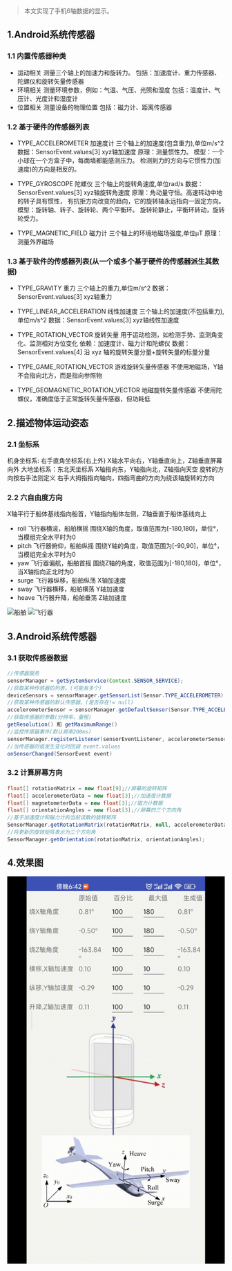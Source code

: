 > 本文实现了手机6轴数据的显示。

## 1.Android系统传感器

### 1.1 内置传感器种类

*   运动相关
    测量三个轴上的加速力和旋转力。
    包括：加速度计、重力传感器、陀螺仪和旋转矢量传感器
*   环境相关
    测量环境参数，例如：气温、气压、光照和湿度
    包括：温度计、气压计、光度计和湿度计
*   位置相关
    测量设备的物理位置
    包括：磁力计、距离传感器

### 1.2 基于硬件的传感器列表

*   TYPE\_ACCELEROMETER 加速度计
    三个轴上的加速度(包含重力),单位m/s^2
    数据：SensorEvent.values\[3] xyz轴加速度
    原理：测量惯性力。
    模型：一个小球在一个方盒子中，每面墙都能感测压力。
    检测到力的方向与它惯性力(加速度)的方向是相反的。

*   TYPE\_GYROSCOPE 陀螺仪
    三个轴上的旋转角速度,单位rad/s
    数据：SensorEvent.values\[3] xyz轴旋转角速度
    原理：角动量守恒。高速转动中地的转子具有惯性，
    有抗拒方向改变的趋向，它的旋转轴永远指向一固定方向。
    模型：旋转轴、转子、旋转轮、两个平衡环。
    旋转轮静止，平衡环转动，旋转轮受力。

*   TYPE\_MAGNETIC\_FIELD	磁力计
    三个轴上的环境地磁场强度,单位μT
    原理：测量外界磁场

### 1.3 基于软件的传感器列表(从一个或多个基于硬件的传感器派生其数据)

*   TYPE\_GRAVITY 重力
    三个轴上的重力,单位m/s^2
    数据：SensorEvent.values\[3] xyz轴重力

*   TYPE\_LINEAR\_ACCELERATION 线性加速度
    三个轴上的加速度(不包括重力),单位m/s^2
    数据：SensorEvent.values\[3] xyz轴线性加速度

*   TYPE\_ROTATION\_VECTOR 旋转矢量
    用于运动检测，如检测手势、监测角变化、监测相对方位变化
    依赖：加速度计、磁力计和陀螺仪
    数据：SensorEvent.values\[4]
    沿 xyz 轴的旋转矢量分量+旋转矢量的标量分量

*   TYPE\_GAME\_ROTATION\_VECTOR 游戏旋转矢量传感器
    不使用地磁场，Y轴不会指向北方，而是指向参照物

*   TYPE\_GEOMAGNETIC\_ROTATION\_VECTOR 地磁旋转矢量传感器
    不使用陀螺仪，准确度低于正常旋转矢量传感器，但功耗低

## 2.描述物体运动姿态

### 2.1 坐标系

机身坐标系: 右手直角坐标系(右上外)
X轴水平向右，Y轴垂直向上，Z轴垂直屏幕向外
大地坐标系：东北天坐标系
X轴指向东，Y轴指向北，Z轴指向天空
旋转的方向按右手法则定义
右手大拇指指向轴向，四指弯曲的方向为绕该轴旋转的方向

### 2.2 六自由度方向

X轴平行于船体基线指向船首，Y轴指向船体左侧，Z轴垂直于船体基线向上

*   roll 飞行器横滚，船舶横摇
    围绕X轴的角度，取值范围为\[-180,180]，单位°，当模组完全水平时为0
*   pitch 飞行器俯仰，船舶纵摇
    围绕Y轴的角度，取值范围为\[-90,90]，单位°，当模组完全水平时为0
*   yaw 飞行器偏航，船舶首摇
    围绕Z轴的角度，取值范围为\[-180,180]，单位°，当X轴指向正北时为0
*   surge 飞行器纵移，船舶纵荡
    X轴加速度
*   sway 飞行器横移，船舶横荡
    Y轴加速度
*   heave 飞行器升降，船舶垂荡
    Z轴加速度

![船舶](/images/AndroidSensor1.awebp)
![飞行器](/images/AndroidSensor2.awebp)

## 3.Android系统传感器

### 3.1 获取传感器数据

```java
//传感器服务
sensorManager = getSystemService(Context.SENSOR_SERVICE);
//获取某种传感器的列表。(可能有多个)
deviceSensors = sensorManager.getSensorList(Sensor.TYPE_ACCELEROMETER);
//获取某种传感器的默认传感器。(是否存在!= null)
accelerometerSensor = sensorManager.getDefaultSensor(Sensor.TYPE_ACCELEROMETER);
//获取传感器的参数(分辨率、量程)
getResolution() 和 getMaximumRange() 
//监控传感器事件(默认频率200ms)
sensorManager.registerListener(sensorEventListener, accelerometerSensor, SensorManager.SENSOR_DELAY_NORMAL);
//当传感器的值发生变化时回调 event.values
onSensorChanged(SensorEvent event)
```

### 3.2 计算屏幕方向

```java
float[] rotationMatrix = new float[9];//屏幕的旋转矩阵
float[] accelerometerData = new float[3];//加速度计数据
float[] magnetometerData = new float[3];//磁力计数据
float[] orientationAngles = new float[3];//屏幕的三个方向角
//基于加速度计和磁力计的当前读数的旋转矩阵
SensorManager.getRotationMatrix(rotationMatrix, null, accelerometerData, magnetometerData);
//将更新的旋转矩阵表示为三个方向角
SensorManager.getOrientation(rotationMatrix, orientationAngles);
```

## 4.效果图

![1.gif](img/1.gif)